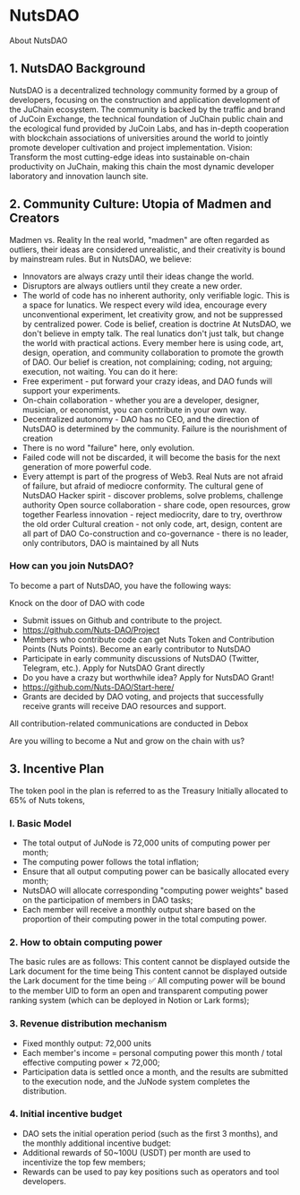 # NutsDAO
About NutsDAO

## 1. NutsDAO Background
NutsDAO is a decentralized technology community formed by a group of developers, focusing on the construction and application development of the JuChain ecosystem.
The community is backed by the traffic and brand of JuCoin Exchange, the technical foundation of JuChain public chain and the ecological fund provided by JuCoin Labs, and has in-depth cooperation with blockchain associations of universities around the world to jointly promote developer cultivation and project implementation.
Vision: Transform the most cutting-edge ideas into sustainable on-chain productivity on JuChain, making this chain the most dynamic developer laboratory and innovation launch site.

## 2. Community Culture: Utopia of Madmen and Creators
Madmen vs. Reality
In the real world, "madmen" are often regarded as outliers, their ideas are considered unrealistic, and their creativity is bound by mainstream rules. But in NutsDAO, we believe:
- Innovators are always crazy until their ideas change the world.
- Disruptors are always outliers until they create a new order.
- The world of code has no inherent authority, only verifiable logic.
This is a space for lunatics. We respect every wild idea, encourage every unconventional experiment, let creativity grow, and not be suppressed by centralized power.
Code is belief, creation is doctrine
At NutsDAO, we don't believe in empty talk. The real lunatics don't just talk, but change the world with practical actions.
Every member here is using code, art, design, operation, and community collaboration to promote the growth of DAO.
Our belief is creation, not complaining; coding, not arguing; execution, not waiting.
You can do it here:
- Free experiment - put forward your crazy ideas, and DAO funds will support your experiments.
- On-chain collaboration - whether you are a developer, designer, musician, or economist, you can contribute in your own way.
- Decentralized autonomy - DAO has no CEO, and the direction of NutsDAO is determined by the community.
Failure is the nourishment of creation
- There is no word "failure" here, only evolution.
- Failed code will not be discarded, it will become the basis for the next generation of more powerful code.
- Every attempt is part of the progress of Web3.
Real Nuts are not afraid of failure, but afraid of mediocre conformity.
The cultural gene of NutsDAO
Hacker spirit - discover problems, solve problems, challenge authority
Open source collaboration - share code, open resources, grow together
Fearless innovation - reject mediocrity, dare to try, overthrow the old order
Cultural creation - not only code, art, design, content are all part of DAO
Co-construction and co-governance - there is no leader, only contributors, DAO is maintained by all Nuts

### How can you join NutsDAO?

To become a part of NutsDAO, you have the following ways:

Knock on the door of DAO with code
- Submit issues on Github and contribute to the project.
- https://github.com/Nuts-DAO/Project
- Members who contribute code can get Nuts Token and Contribution Points (Nuts Points).
Become an early contributor to NutsDAO
- Participate in early community discussions of NutsDAO (Twitter, Telegram, etc.).
Apply for NutsDAO Grant directly
- Do you have a crazy but worthwhile idea? Apply for NutsDAO Grant!
- https://github.com/Nuts-DAO/Start-here/
- Grants are decided by DAO voting, and projects that successfully receive grants will receive DAO resources and support.

All contribution-related communications are conducted in Debox

Are you willing to become a Nut and grow on the chain with us?

## 3. Incentive Plan
The token pool in the plan is referred to as the Treasury
Initially allocated to 65% of Nuts tokens,

### I. Basic Model

- The total output of JuNode is 72,000 units of computing power per month;
- The computing power follows the total inflation;
- Ensure that all output computing power can be basically allocated every month;
- NutsDAO will allocate corresponding "computing power weights" based on the participation of members in DAO tasks;
- Each member will receive a monthly output share based on the proportion of their computing power in the total computing power.
### 2. How to obtain computing power
The basic rules are as follows:
This content cannot be displayed outside the Lark document for the time being
This content cannot be displayed outside the Lark document for the time being
✅ All computing power will be bound to the member UID to form an open and transparent computing power ranking system (which can be deployed in Notion or Lark forms);

### 3. Revenue distribution mechanism

- Fixed monthly output: 72,000 units
- Each member's income = personal computing power this month / total effective computing power × 72,000;
- Participation data is settled once a month, and the results are submitted to the execution node, and the JuNode system completes the distribution.

### 4. Initial incentive budget

- DAO sets the initial operation period (such as the first 3 months), and the monthly additional incentive budget:
- Additional rewards of 50~100U (USDT) per month are used to incentivize the top few members;
- Rewards can be used to pay key positions such as operators and tool developers.

